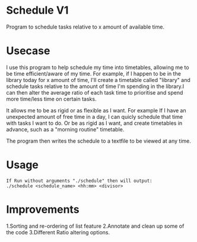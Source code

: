 # Schedule V1
Program to schedule tasks relative to x amount of available time.

# Usecase

I use this program to help schedule my time into timetables, allowing me to be time efficient/aware of my time. For example, if I happen to be in the library today for x amount of time, I'll create a timetable called "library" and schedule tasks relative to the amount of time I'm spending in the library.I can then alter the average ratio of each task time to prioritise and spend more time/less time on certain tasks.

It allows me to be as rigid or as flexible as I want. For example If I have an unexpected amount of free time in a day, I can quicly schedule that time with tasks I want to do. Or be as rigid as I want, and create timetables in advance, such as a "morning routine" timetable.

The program then writes the schedule to a textfile to be viewed at any time.

# Usage
    If Run without arguments "./schedule" then will output:
    ./schedule <schedule_name> <hh:mm> <divisor>


# Improvements
1.Sorting and re-ordering of list feature
2.Annotate and clean up some of the code
3.Different Ratio altering options.
